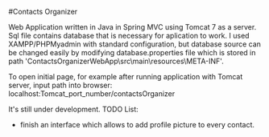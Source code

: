 #Contacts Organizer

Web Application written in Java in Spring MVC using Tomcat 7 as a server.
Sql file contains database that is necessary for aplication to work. I used XAMPP/PHPMyadmin with standard configuration, but database source can be changed easily by modifying database.properties file which is stored in path 'ContactsOrganizerWebApp\src\main\resources\META-INF'.

To open initial page, for example after running application with Tomcat server, input path into browser: localhost:Tomcat_port_number/contactsOrganizer

It's still under development.
TODO List:
- finish an interface which allows to add profile picture to every contact.
